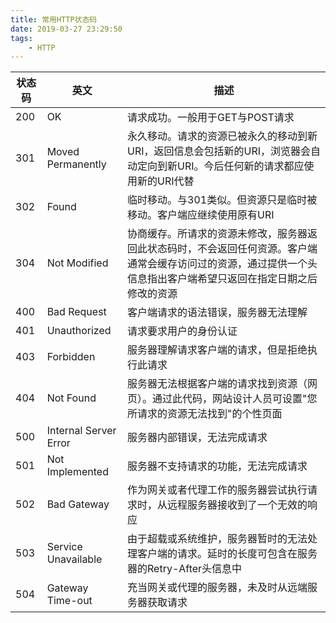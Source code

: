 ```yaml
---
title: 常用HTTP状态码
date: 2019-03-27 23:29:50
tags:
    - HTTP
---
```


状态码  | 英文  | 描述
--|---|--
200  | OK  |  请求成功。一般用于GET与POST请求
 301 |  	Moved Permanently |  永久移动。请求的资源已被永久的移动到新URI，返回信息会包括新的URI，浏览器会自动定向到新URI。今后任何新的请求都应使用新的URI代替
 302 | Found  |  临时移动。与301类似。但资源只是临时被移动。客户端应继续使用原有URI
 304 | Not Modified  |  协商缓存。所请求的资源未修改，服务器返回此状态码时，不会返回任何资源。客户端通常会缓存访问过的资源，通过提供一个头信息指出客户端希望只返回在指定日期之后修改的资源
 400 |  Bad Request |  客户端请求的语法错误，服务器无法理解
  401|  Unauthorized |  请求要求用户的身份认证
  403| Forbidden  |  服务器理解请求客户端的请求，但是拒绝执行此请求
  404|  Not Found |  	服务器无法根据客户端的请求找到资源（网页）。通过此代码，网站设计人员可设置"您所请求的资源无法找到"的个性页面
  500|  Internal Server Error |服务器内部错误，无法完成请求
  501| Not Implemented  |服务器不支持请求的功能，无法完成请求
  502|  	Bad Gateway |作为网关或者代理工作的服务器尝试执行请求时，从远程服务器接收到了一个无效的响应
  503| Service Unavailable  |由于超载或系统维护，服务器暂时的无法处理客户端的请求。延时的长度可包含在服务器的Retry-After头信息中
504  | 	Gateway Time-out  |  充当网关或代理的服务器，未及时从远端服务器获取请求
